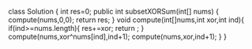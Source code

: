 class Solution {
int res=0;
public int subsetXORSum(int[] nums) {
compute(nums,0,0);
return res;
}
void compute(int[]nums,int xor,int ind){
if(ind>=nums.length){
res+=xor;
return ;
}
compute(nums,xor^nums[ind],ind+1);
compute(nums,xor,ind+1);
}
}